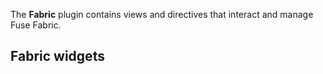 The **Fabric** plugin contains views and directives that interact and manage Fuse Fabric.

## Fabric widgets
<div ng-include="'app/fabric/html/test.html'"></div>
